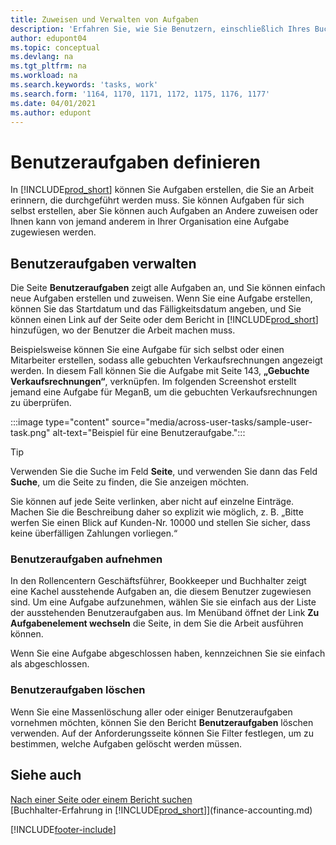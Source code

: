 ```yaml
---
title: Zuweisen und Verwalten von Aufgaben
description: 'Erfahren Sie, wie Sie Benutzern, einschließlich Ihres Buchhalters, in Business Central Aufgaben zuweisen und wie Sie Aufgaben übernehmen und ausführen.'
author: edupont04
ms.topic: conceptual
ms.devlang: na
ms.tgt_pltfrm: na
ms.workload: na
ms.search.keywords: 'tasks, work'
ms.search.form: '1164, 1170, 1171, 1172, 1175, 1176, 1177'
ms.date: 04/01/2021
ms.author: edupont
---
```

# <a name="define-user-tasks"></a><a name="define-user-tasks"></a><a name="define-user-tasks"></a>Benutzeraufgaben definieren

In [!INCLUDE[prod_short](includes/prod_short.md)] können Sie Aufgaben erstellen, die Sie an Arbeit erinnern, die durchgeführt werden muss. Sie können Aufgaben für sich selbst erstellen, aber Sie können auch Aufgaben an Andere zuweisen oder Ihnen kann von jemand anderem in Ihrer Organisation eine Aufgabe zugewiesen werden.  

## <a name="managing-user-tasks"></a><a name="managing-user-tasks"></a><a name="managing-user-tasks"></a>Benutzeraufgaben verwalten

Die Seite **Benutzeraufgaben** zeigt alle Aufgaben an, und Sie können einfach neue Aufgaben erstellen und zuweisen. Wenn Sie eine Aufgabe erstellen, können Sie das Startdatum und das Fälligkeitsdatum angeben, und Sie können einen Link auf der Seite oder dem Bericht in [!INCLUDE[prod_short](includes/prod_short.md)] hinzufügen, wo der Benutzer die Arbeit machen muss.  

Beispielsweise können Sie eine Aufgabe für sich selbst oder einen Mitarbeiter erstellen, sodass alle gebuchten Verkaufsrechnungen angezeigt werden. In diesem Fall können Sie die Aufgabe mit Seite 143, **„Gebuchte Verkaufsrechnungen“**, verknüpfen. Im folgenden Screenshot erstellt jemand eine Aufgabe für MeganB, um die gebuchten Verkaufsrechnungen zu überprüfen.  

:::image type="content" source="media/across-user-tasks/sample-user-task.png" alt-text="Beispiel für eine Benutzeraufgabe.":::

> [!TIP]  
> Verwenden Sie die Suche im Feld **Seite**, und verwenden Sie dann das Feld **Suche**, um die Seite zu finden, die Sie anzeigen möchten.  
>
> Sie können auf jede Seite verlinken, aber nicht auf einzelne Einträge. Machen Sie die Beschreibung daher so explizit wie möglich, z. B. „Bitte werfen Sie einen Blick auf Kunden-Nr. 10000 und stellen Sie sicher, dass keine überfälligen Zahlungen vorliegen.“

### <a name="picking-up-user-tasks"></a><a name="picking-up-user-tasks"></a><a name="picking-up-user-tasks"></a>Benutzeraufgaben aufnehmen

In den Rollencentern Geschäftsführer, Bookkeeper und Buchhalter zeigt eine Kachel ausstehende Aufgaben an, die diesem Benutzer zugewiesen sind. Um eine Aufgabe aufzunehmen, wählen Sie sie einfach aus der Liste der ausstehenden Benutzeraufgaben aus. Im Menüband öffnet der Link **Zu Aufgabenelement wechseln** die Seite, in dem Sie die Arbeit ausführen können.  

Wenn Sie eine Aufgabe abgeschlossen haben, kennzeichnen Sie sie einfach als abgeschlossen.  

### <a name="deleting-user-tasks"></a><a name="deleting-user-tasks"></a><a name="deleting-user-tasks"></a>Benutzeraufgaben löschen

Wenn Sie eine Massenlöschung aller oder einiger Benutzeraufgaben vornehmen möchten, können Sie den Bericht **Benutzeraufgaben** löschen verwenden. Auf der Anforderungsseite können Sie Filter festlegen, um zu bestimmen, welche Aufgaben gelöscht werden müssen.  

## <a name="see-also"></a><a name="see-also"></a><a name="see-also"></a>Siehe auch

[Nach einer Seite oder einem Bericht suchen](ui-search.md)  
[Buchhalter-Erfahrung in [!INCLUDE[prod_short](includes/prod_short.md)]](finance-accounting.md)  


[!INCLUDE[footer-include](includes/footer-banner.md)]
